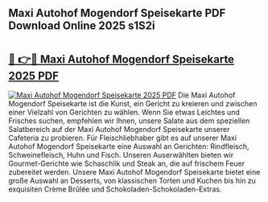 ## Maxi Autohof Mogendorf Speisekarte PDF Download Online 2025 s1S2i

# <h2><a href="http://gc8tp2o.nevu.top/?p=Maxi+Autohof+Mogendorf+Speisekarte">🔗 👉🔴 Maxi Autohof Mogendorf Speisekarte 2025 PDF</a></h2>

[![Maxi Autohof Mogendorf Speisekarte 2025 PDF](https://i.imgur.com/dBaPXMq.png)](http://gc8tp2o.nevu.top/?p=Maxi+Autohof+Mogendorf+Speisekarte)
Die Maxi Autohof Mogendorf Speisekarte ist die Kunst, ein Gericht zu kreieren und zwischen einer Vielzahl von Gerichten zu wählen. Wenn Sie etwas Leichtes und Frisches suchen, empfehlen wir Ihnen, unsere Salate aus dem speziellen Salatbereich auf der Maxi Autohof Mogendorf Speisekarte unserer Cafeteria zu probieren. Für Fleischliebhaber gibt es auf unserer Maxi Autohof Mogendorf Speisekarte eine Auswahl an Gerichten: Rindfleisch, Schweinefleisch, Huhn und Fisch. Unseren Auserwählten bieten wir Gourmet-Gerichte wie Schaschlik und Steak an, die auf frischem Feuer zubereitet werden. Unsere Maxi Autohof Mogendorf Speisekarte bietet eine große Auswahl an Desserts, von klassischen Torten und Kuchen bis hin zu exquisiten Crème Brûlée und Schokoladen-Schokoladen-Extras.
